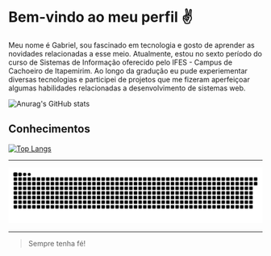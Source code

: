 # Bem-vindo ao meu perfil ✌️

Meu nome é Gabriel, sou fascinado em tecnologia e gosto de aprender as novidades relacionadas a esse meio. Atualmente, estou no sexto período do curso de Sistemas de Informação oferecido pelo IFES - Campus de Cachoeiro de Itapemirim. Ao longo da gradução eu pude experiementar diversas tecnologias e participei de projetos que me fizeram aperfeiçoar algumas habilidades relacionadas a desenvolvimento de sistemas web. 

![Anurag's GitHub stats](https://github-readme-stats.vercel.app/api?username=GNobroga&show_icons=true&theme=dracula)

## Conhecimentos
[![Top Langs](https://github-readme-stats.vercel.app/api/top-langs/?username=GNobroga&layout=compact)](https://github.com/anuraghazra/github-readme-stats)


<hr/> 

 [![Snake Animation](https://github.com/GNobroga/GNobroga/blob/main/snake.svg)](https://github.com/Platane/snk)
 
 <hr/> 

<blockquote>
    Sempre tenha fé!
</blockquote>


